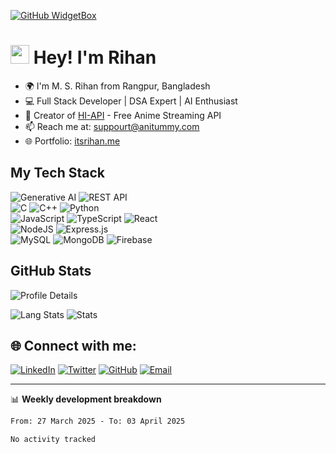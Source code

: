 [![GitHub WidgetBox](https://github-widgetbox.vercel.app/api/profile?username=itzrihan&data=followers,repositories,stars,commits&theme=nautilus)](https://github.com/itzrihan/)

<h1><img src="https://emojis.slackmojis.com/emojis/images/1531849430/4246/blob-sunglasses.gif?1531849430" width="30"/> Hey! I'm Rihan</h1>

- 🌍 I'm M. S. Rihan from Rangpur, Bangladesh
- 💻 Full Stack Developer | DSA Expert | AI Enthusiast
- 🚀 Creator of [HI-API](https://github.com/itzrihan/hi-api) - Free Anime Streaming API
- 📫 Reach me at: suppourt@anitummy.com
- 🌐 Portfolio: [itsrihan.me](https://itsrihan.me)

<h2>My Tech Stack</h2>
<p>
  <img alt="Generative AI" src="https://img.shields.io/badge/Generative%20AI-%23FF6F00.svg?logo=openai&logoColor=white" />
  <img alt="REST API" src="https://img.shields.io/badge/REST%20API-%23000000.svg?logo=fastapi&logoColor=white" />
  <br>
  <img alt="C" src="https://img.shields.io/badge/c-%2300599C.svg?logo=c&logoColor=white" />
  <img alt="C++" src="https://img.shields.io/badge/c++-%2300599C.svg?logo=c%2B%2B&logoColor=white" />
  <img alt="Python" src="https://img.shields.io/badge/python-3670A0?logo=python&logoColor=ffdd54" />
  <br>
  <img alt="JavaScript" src="https://img.shields.io/badge/javascript-%23323330.svg?logo=javascript&logoColor=%23F7DF1E" />
  <img alt="TypeScript" src="https://img.shields.io/badge/typescript-%23007ACC.svg?logo=typescript&logoColor=white" />
  <img alt="React" src="https://img.shields.io/badge/react-%2320232a.svg?logo=react&logoColor=%2361DAFB" />
  <br>
  <img alt="NodeJS" src="https://img.shields.io/badge/node.js-6DA55F?logo=node.js&logoColor=white" />
  <img alt="Express.js" src="https://img.shields.io/badge/express.js-%23404d59.svg?logo=express&logoColor=%2361DAFB" />
  <br>
  <img alt="MySQL" src="https://img.shields.io/badge/mysql-%2300f.svg?logo=mysql&logoColor=white" />
  <img alt="MongoDB" src="https://img.shields.io/badge/MongoDB-%234ea94b.svg?logo=mongodb&logoColor=white" />
  <img alt="Firebase" src="https://img.shields.io/badge/firebase-%23039BE5.svg?logo=firebase" />
</p>

<h2>GitHub Stats</h2>
<p>
  <img alt="Profile Details" src="http://github-profile-summary-cards.vercel.app/api/cards/profile-details?username=itzrihan&theme=tokyonight" />
</p>
<p>
  <img alt="Lang Stats" src="http://github-profile-summary-cards.vercel.app/api/cards/repos-per-language?username=itzrihan&theme=tokyonight" />
  <img alt="Stats" src="http://github-profile-summary-cards.vercel.app/api/cards/stats?username=itzrihan&theme=tokyonight" />
</p>

## 🌐 Connect with me:
[![LinkedIn](https://img.shields.io/badge/LinkedIn-%230077B5.svg?logo=linkedin&logoColor=white)](https://linkedin.com/in/msrihan)
[![Twitter](https://img.shields.io/badge/Twitter-%231DA1F2.svg?logo=Twitter&logoColor=white)](https://twitter.com/itzrihan)
[![GitHub](https://img.shields.io/badge/GitHub-%23121011.svg?logo=github&logoColor=white)](https://github.com/itzrihan)
[![Email](https://img.shields.io/badge/Email-D14836?logo=gmail&logoColor=white)](mailto:mononrihan7@gmail.com)

-------

📊 **Weekly development breakdown**
<!--START_SECTION:waka-->

```txt
From: 27 March 2025 - To: 03 April 2025

No activity tracked
